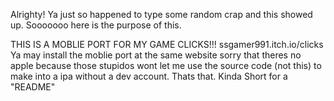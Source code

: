 Alrighty! Ya just so happened to type some random crap and this showed up. Sooooooo here is the purpose of this.


THIS IS A MOBLIE PORT FOR MY GAME CLICKS!!! ssgamer991.itch.io/clicks
Ya may install the moblie port at the same website sorry that theres no apple because those stupidos wont let me use the source code (not this) to make into a ipa without a dev account. 
Thats that. Kinda Short for a "README"
